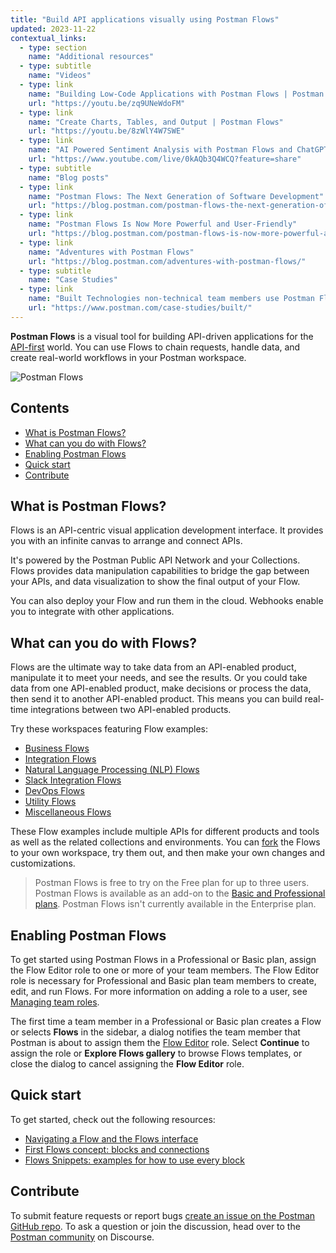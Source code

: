 ```yaml
---
title: "Build API applications visually using Postman Flows"
updated: 2023-11-22
contextual_links:
  - type: section
    name: "Additional resources"
  - type: subtitle
    name: "Videos"
  - type: link
    name: "Building Low-Code Applications with Postman Flows | Postman Intergalactic"
    url: "https://youtu.be/zq9UNeWdoFM"
  - type: link
    name: "Create Charts, Tables, and Output | Postman Flows"
    url: "https://youtu.be/8zWlY4W7SWE"
  - type: link
    name: "AI Powered Sentiment Analysis with Postman Flows and ChatGPT"
    url: "https://www.youtube.com/live/0kAQb3Q4WCQ?feature=share"
  - type: subtitle
    name: "Blog posts"
  - type: link
    name: "Postman Flows: The Next Generation of Software Development"
    url: "https://blog.postman.com/postman-flows-the-next-generation-of-software-development/"
  - type: link
    name: "Postman Flows Is Now More Powerful and User-Friendly"
    url: "https://blog.postman.com/postman-flows-is-now-more-powerful-and-user-friendly/"
  - type: link
    name: "Adventures with Postman Flows"
    url: "https://blog.postman.com/adventures-with-postman-flows/"
  - type: subtitle
    name: "Case Studies"
  - type: link
    name: "Built Technologies non-technical team members use Postman Flows"
    url: "https://www.postman.com/case-studies/built/"
---
```


**Postman Flows** is a visual tool for building API-driven applications for the [API-first](https://www.postman.com/api-first/) world. You can use Flows to chain requests, handle data, and create real-world workflows in your Postman workspace.

![Postman Flows](https://assets.postman.com/postman-docs/postman-flows-overview.gif)

## Contents

* [What is Postman Flows?](#what-is-postman-flows)
* [What can you do with Flows?](#what-can-you-do-with-flows)
* [Enabling Postman Flows](#enabling-postman-flows)
* [Quick start](#quick-start)
* [Contribute](#contribute)

## What is Postman Flows?

Flows is an API-centric visual application development interface. It provides you with an infinite canvas to arrange and connect APIs.

It's powered by the Postman Public API Network and your Collections. Flows provides data manipulation capabilities to bridge the gap between your APIs, and data visualization to show the final output of your Flow.

You can also deploy your Flow and run them in the cloud. Webhooks enable you to integrate with other applications.

## What can you do with Flows?

Flows are the ultimate way to take data from an API-enabled product, manipulate it to meet your needs, and see the results. Or you could take data from one API-enabled product, make decisions or process the data, then send it to another API-enabled product. This means you can build real-time integrations between two API-enabled products.

Try these workspaces featuring Flow examples:

* [Business Flows](https://www.postman.com/postman/workspace/business-flows/flows)
* [Integration Flows](https://www.postman.com/postman/workspace/integration-flows/flows)
* [Natural Language Processing (NLP) Flows](https://www.postman.com/postman/workspace/natural-language-processing-nlp-flows/flows)
* [Slack Integration Flows](https://www.postman.com/postman/workspace/slack-integration-flows/flows)
* [DevOps Flows](https://www.postman.com/postman/workspace/devops-flows/flows)
* [Utility Flows](https://www.postman.com/postman/workspace/utility-flows/flows)
* [Miscellaneous Flows](https://www.postman.com/postman/workspace/miscellaneous-flows/flows)

These Flow examples include multiple APIs for different products and tools as well as the related collections and environments. You can [fork](/docs/collaborating-in-postman/using-version-control/forking-elements/) the Flows to your own workspace, try them out, and then make your own changes and customizations.

> Postman Flows is free to try on the Free plan for up to three users. Postman Flows is available as an add-on to the [Basic and Professional plans](https://www.postman.com/pricing/). Postman Flows isn't currently available in the Enterprise plan.

## Enabling Postman Flows

To get started using Postman Flows in a Professional or Basic plan, assign the Flow Editor role to one or more of your team members. The Flow Editor role is necessary for Professional and Basic plan team members to create, edit, and run Flows. For more information on adding a role to a user, see [Managing team roles](/docs/administration/managing-your-team/managing-your-team/#managing-team-roles).

The first time a team member in a Professional or Basic plan creates a Flow or selects **Flows** in the sidebar, a dialog notifies the team member that Postman is about to assign them the [Flow Editor](/docs/collaborating-in-postman/roles-and-permissions/#team-roles) role. Select **Continue** to assign the role or **Explore Flows gallery** to browse Flows templates, or close the dialog to cancel assigning the **Flow Editor** role.

## Quick start

To get started, check out the following resources:

* [Navigating a Flow and the Flows interface](/docs/postman-flows/gs/the-flows-interface/)
* [First Flows concept: blocks and connections](/docs/postman-flows/concepts/blocks-and-connections/)
* [Flows Snippets: examples for how to use every block](https://www.postman.com/postman/workspace/flows-snippets/flows)

## Contribute

To submit feature requests or report bugs [create an issue on the Postman GitHub repo](https://github.com/postmanlabs/postman-app-support/issues). To ask a question or join the discussion, head over to the [Postman community](https://community.postman.com/) on Discourse.
